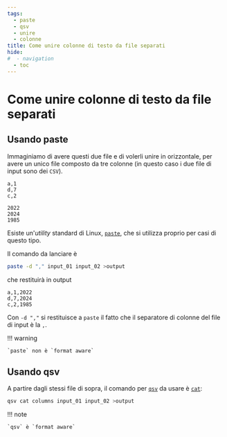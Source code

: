```yaml
---
tags:
  - paste
  - qsv
  - unire
  - colonne
title: Come unire colonne di testo da file separati
hide:
#  - navigation
  - toc
---
```


# Come unire colonne di testo da file separati

## Usando paste

Immaginiamo di avere questi due file e di volerli unire in orizzontale, per avere un unico file composto da tre colonne (in questo caso i due file di input sono dei `CSV`).

```csv title="input_01"
a,1
d,7
c,2
```

```csv title="input_01"
2022
2024
1985
```

Esiste un'*utility* standard di Linux, [`paste`](../../utilities/#paste), che si utilizza proprio per casi di questo tipo.

Il comando da lanciare è

```bash
paste -d "," input_01 input_02 >output
```

che restituirà in output

```csv title="output"
a,1,2022
d,7,2024
c,2,1985
```

Con `-d ","` si restituisce a `paste` il fatto che il separatore di colonne del file di input è la `,`.

!!! warning

    `paste` non è `format aware`

## Usando qsv

A partire dagli stessi file di sopra, il comando per [`qsv`](../../utilities/#qsv) da usare è [`cat`](https://github.com/jqnatividad/qsv/blob/master/src/cmd/cat.rs#L7):

```bash
qsv cat columns input_01 input_02 >output
```

!!! note

    `qsv` è `format aware`
